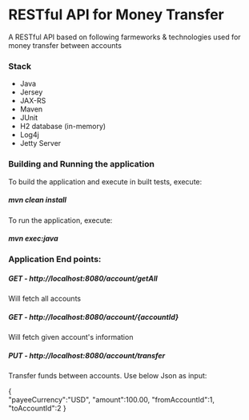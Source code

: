 # RESTful API for Money Transfer

A RESTful API based on following farmeworks & technologies used for money transfer between accounts

### Stack
- Java
- Jersey
- JAX-RS
- Maven
- JUnit
- H2 database (in-memory)
- Log4j
- Jetty Server

### Building and Running the application

To build the application and execute in built tests, execute:

##### mvn clean install

To run the application, execute:

##### mvn exec:java

### Application End points:

##### GET - http://localhost:8080/account/getAll

Will fetch all accounts

##### GET - http://localhost:8080/account/{accountId}

Will fetch given account's information

##### PUT - http://localhost:8080/account/transfer

Transfer funds between accounts. Use below Json as input:

{  
   "payeeCurrency":"USD",
   "amount":100.00,
   "fromAccountId":1,
   "toAccountId":2
}

